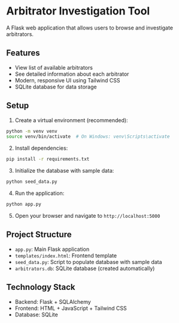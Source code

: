 # Arbitrator Investigation Tool

A Flask web application that allows users to browse and investigate arbitrators.

## Features

- View list of available arbitrators
- See detailed information about each arbitrator
- Modern, responsive UI using Tailwind CSS
- SQLite database for data storage

## Setup

1. Create a virtual environment (recommended):
```bash
python -m venv venv
source venv/bin/activate  # On Windows: venv\Scripts\activate
```

2. Install dependencies:
```bash
pip install -r requirements.txt
```

3. Initialize the database with sample data:
```bash
python seed_data.py
```

4. Run the application:
```bash
python app.py
```

5. Open your browser and navigate to `http://localhost:5000`

## Project Structure

- `app.py`: Main Flask application
- `templates/index.html`: Frontend template
- `seed_data.py`: Script to populate database with sample data
- `arbitrators.db`: SQLite database (created automatically)

## Technology Stack

- Backend: Flask + SQLAlchemy
- Frontend: HTML + JavaScript + Tailwind CSS
- Database: SQLite 